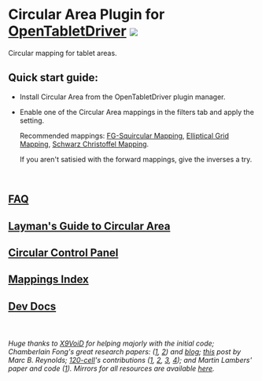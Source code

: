 # Circular Area Plugin for [OpenTabletDriver](https://github.com/OpenTabletDriver/OpenTabletDriver) [![](https://img.shields.io/github/downloads/Kuuuube/Circular_Area/total.svg)](https://github.com/Kuuuube/Circular_Area/releases/latest)

Circular mapping for tablet areas.

## Quick start guide:
- Install Circular Area from the OpenTabletDriver plugin manager.
- Enable one of the Circular Area mappings in the filters tab and apply the setting.

    Recommended mappings: [FG-Squircular Mapping](./wiki/mappings/fg_squircular_mapping.md#fg-squircular-mapping), [Elliptical Grid Mapping](./wiki/mappings/elliptical_grid_mapping.md#elliptical-grid-mapping), [Schwarz Christoffel Mapping](./wiki/mappings/schwarz_christoffel_mapping.md#schwarz-christoffel-mapping).

    If you aren't satisied with the forward mappings, give the inverses a try.


<br>

## [FAQ](./wiki/FAQ.md)

## [Layman's Guide to Circular Area](./wiki/layman_s_guide_to_circular_area.md)

## [Circular Control Panel](./wiki/circular_control_panel.md)

## [Mappings Index](./wiki/mappings_index.md)

## [Dev Docs](./wiki/dev_docs.md)

<br>

###### Huge thanks to [X9VoiD](https://github.com/X9VoiD) for helping majorly with the initial code; Chamberlain Fong's great research papers: \([1](https://arxiv.org/abs/1509.06344), [2](https://arxiv.org/abs/1709.07875)\) and [blog](https://squircular.blogspot.com/); [this](http://marc-b-reynolds.github.io/math/2017/01/08/SquareDisc.html) post by Marc B. Reynolds; [120-cell](https://github.com/120-cell)'s contributions \([1](https://www.desmos.com/calculator/t5vijabkfh), [2](https://www.desmos.com/calculator/phn1ohdtja), [3](https://www.desmos.com/calculator/vhu6dltqnu), [4](https://www.desmos.com/calculator/jlmsdmya87)\); and Martin Lambers' paper and code ([1](https://jcgt.org/published/0005/02/01/)). Mirrors for all resources are available [here](./resources/resources.md).

